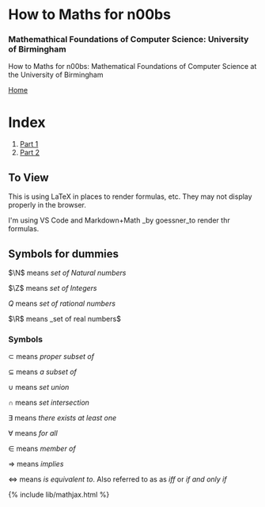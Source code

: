 # How to Maths for n00bs
### Mathemathical Foundations of Computer Science: University of Birmingham
How to Maths for n00bs: Mathematical Foundations of Computer Science at the University of Birmingham

[Home](../index.md)

# Index

1. [Part 1](part-1/part-1.md)
2. [Part 2](part-2/part-2.md)

## To View

This is using LaTeX in places to render formulas, etc. They may not display properly in the browser.

I'm using VS Code and Markdown+Math _by goessner_to render thr formulas.


## Symbols for dummies

$\N$ means _set of Natural numbers_

$\Z$ means _set of Integers_

$Q$ means _set of rational numbers_

$\R$ means _set of real numbers$

### Symbols

$\subset$ means _proper subset of_

$\subseteq$ means _a subset of_

$\cup$ means _set union_

$\cap$ means _set intersection_

$\exists$ means _there exists at least one_

$\forall$ means _for all_

$\in$ means _member of_

$\Longrightarrow$ means _implies_

$\iff$ means _is equivalent to_. Also referred to as as _iff_ or _if and only if_

{% include lib/mathjax.html %}